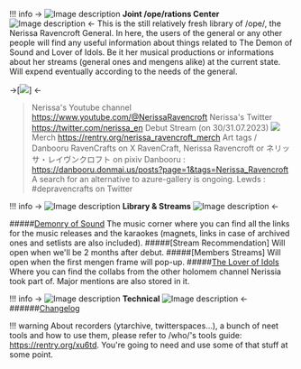 !!! info
     -> ![Image description](https://files.catbox.moe/f9inkg.png)  **Joint /ope/rations Center**  ![Image description](https://files.catbox.moe/f9inkg.png) <-
This is the still relatively fresh library of /ope/, the Nerissa Ravencroft General. In here, the users of the general or any other people will find any useful information about things related to The Demon of Sound and Lover of Idols. Be it her musical productions or informations about her streams (general ones and mengens alike) at the current state. Will expend eventually according to the needs of the general.



->[![](https://pbs.twimg.com/profile_banners/1656528951303614464/1690339905/600x200)] <-

>Nerissa's Youtube channel
https://www.youtube.com/@NerissaRavencroft
>Nerissa's Twitter
https://twitter.com/nerissa_en
>Debut Stream (on 30/31.07.2023)
[![](https://files.catbox.moe/8oyixc.jpg)](https://www.youtube.com/watch?v=gg3SrFzHn9M)
>Merch
https://rentry.org/nerissa_ravencroft_merch
>Art tags / Danbooru
RavenCrafts on X
RavenCraft, Nerissa Ravencroft or ネリッサ・レイヴンクロフト on pixiv
Danbooru : https://danbooru.donmai.us/posts?page=1&tags=Nerissa_Ravencroft
A search for an alternative to azure-gallery is ongoing.
Lewds : #depravencrafts on Twitter


!!! info
     -> ![Image description](https://files.catbox.moe/f9inkg.png)  **Library & Streams**  ![Image description](https://files.catbox.moe/f9inkg.png) <-

#####[Demonry of Sound](https://rentry.org/karaokes_songs_v0)
The music corner where you can find all the links for the music releases and the karaokes (magnets, links in case of archived ones and setlists are also included).
#####[Stream Recommendation]
Will open when we'll be 2 months after debut.
#####[Members Streams]
Will open when the first mengen frame will pop-up.
#####[The Lover of Idols](https://rentry.org/Past_mentions_and_collabs_on_other_girls_channels)
Where you can find the collabs from the other holomem channel Nerissia took part of. Major mentions are also stored in it.

!!! info
     -> ![Image description](https://files.catbox.moe/f9inkg.png)  **Technical**  ![Image description](https://files.catbox.moe/f9inkg.png) <-
######[Changelog](https://rentry.org/List_of_updates)


!!! warning About recorders (ytarchive, twitterspaces...), a bunch of neet tools and how to use them, please refer to /who/'s tools guide: https://rentry.org/xu6td. You're going to need and use some of that stuff at some point.